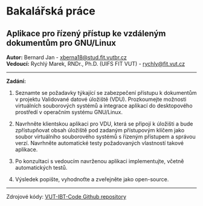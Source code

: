 # Bakalářská práce
## Aplikace pro řízený přístup ke vzdáleným dokumentům pro GNU/Linux

**Autor:** Bernard Jan - xberna18@stud.fit.vutbr.cz \
**Vedoucí:** Rychlý Marek, RNDr., Ph.D. (UIFS FIT VUT) - rychly@fit.vut.cz

---

**Zadání:**
1.  Seznamte se požadavky týkající se zabezpečení přístupu k dokumentům v projektu Validované datové úložiště (VDU). Prozkoumejte možnosti virtuálních souborových systémů a integrace aplikací do desktopového prostředí v operačním systému GNU/Linux.

2.  Navrhněte klientskou aplikaci pro VDU, která se připojí k úložišti a bude zpřístupňovat obsah úložiště pod zadaným přístupovým klíčem jako soubor virtuálního souborového systémů s řízeným přístupem a správou verzí. Navrhněte automatické testy požadovaných vlastností takové aplikace.

3.  Po konzultaci s vedoucím navrženou aplikaci implementujte, včetně automatických testů.

4.  Výsledek popište, vyhodnoťte a zveřejněte jako open-source.

---

Zdrojové kódy: [VUT-IBT-Code Github repository](https://github.com/PlayerBerny12/VUT-IBT-Code)
